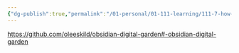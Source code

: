 ```yaml
---
{"dg-publish":true,"permalink":"/01-personal/01-111-learning/111-7-how-to-work/117-1-productivity/117-1-1-obsidian/obsidian-digital-garden/","dgHomeLink":true,"dgPassFrontmatter":false}
---
```



https://github.com/oleeskild/obsidian-digital-garden#-obsidian-digital-garden